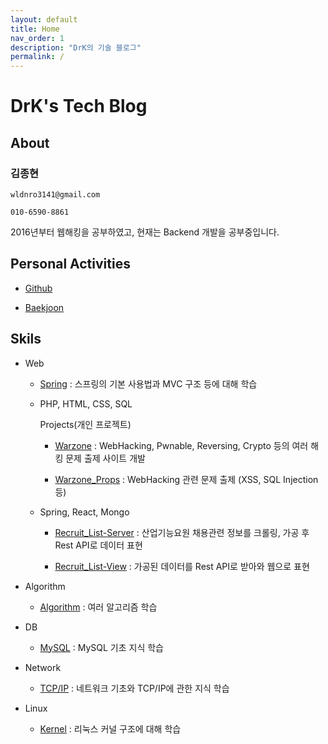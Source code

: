 ```yaml
---
layout: default
title: Home
nav_order: 1
description: "DrK의 기술 블로그"
permalink: /
---
```


# DrK's Tech Blog

## About

### 김종현 

    wldnro3141@gmail.com

    010-6590-8861

2016년부터 웹해킹을 공부하였고, 현재는 Backend 개발을 공부중입니다. 

## Personal Activities

* [Github](https://github.com/Root-kjh)

* [Baekjoon](https://www.acmicpc.net/user/kjh3141)

## Skils

* Web

    * [Spring](https://github.com/Root-kjh/til/tree/master/Spring/%EC%BD%94%EB%93%9C%EB%A1%9C%20%EB%B0%B0%EC%9A%B0%EB%8A%94%20%EC%8A%A4%ED%94%84%EB%A7%81%20%EC%9B%B9%20%ED%94%84%EB%A1%9C%EC%A0%9D%ED%8A%B8) : 스프링의 기본 사용법과 MVC 구조 등에 대해 학습

    * PHP, HTML, CSS, SQL

        Projects(개인 프로젝트)

        * [Warzone](https://github.com/Root-kjh/Warzone) : WebHacking, Pwnable, Reversing, Crypto 등의 여러 해킹 문제 출제 사이트 개발

        * [Warzone_Props](https://github.com/Root-kjh/Warzone_props) : WebHacking 관련 문제 출제 (XSS, SQL Injection 등)

    * Spring, React, Mongo
        * [Recruit_List-Server](https://github.com/Root-kjh/Recruit_List-Server) : 산업기능요원 채용관련 정보를 크롤링, 가공 후 Rest API로 데이터 표현

        * [Recruit_List-View](https://github.com/Root-kjh/Recruit_List-View) : 가공된 데이터를 Rest API로 받아와 웹으로 표현
        

* Algorithm

    * [Algorithm](https://github.com/Root-kjh/til/tree/master/Algorithm) : 여러 알고리즘 학습

* DB

    * [MySQL](https://github.com/Root-kjh/til/tree/master/Database/DB%EA%B8%B0%EC%B4%88) : MySQL 기초 지식 학습

* Network

    * [TCP/IP](https://github.com/Root-kjh/til/tree/master/Network/TCP_IP) : 네트워크 기초와 TCP/IP에 관한 지식 학습

* Linux

    * [Kernel](https://github.com/Root-kjh/til/tree/master/OS/Linux_Kernel) : 리눅스 커널 구조에 대해 학습